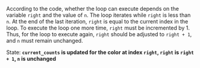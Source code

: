 According to the code, whether the loop can execute depends on the variable `right` and the value of `n`. The loop iterates while `right` is less than `n`. At the end of the last iteration, `right` is equal to the current index in the loop. To execute the loop one more time, `right` must be incremented by 1. Thus, for the loop to execute again, `right` should be adjusted to `right + 1`, and `n` must remain unchanged. 

State: **`current_counts` is updated for the color at index `right`, `right` is `right + 1`, `n` is unchanged**